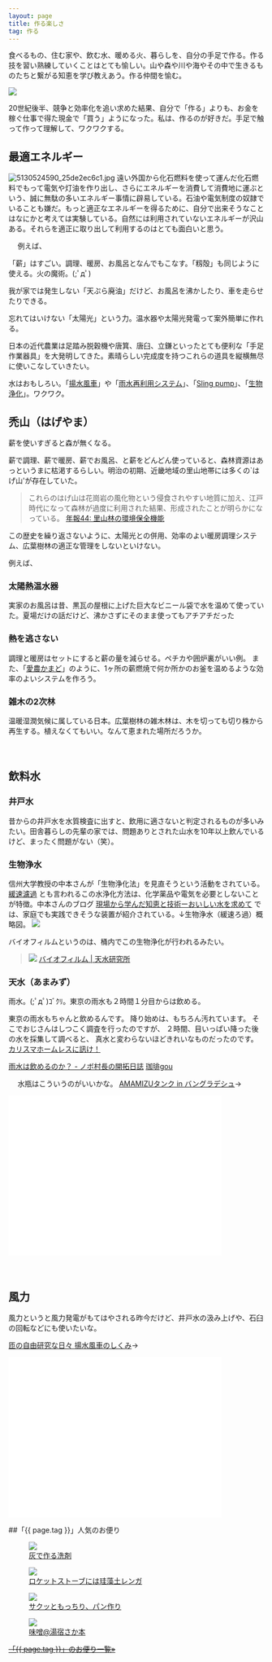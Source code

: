 ```yaml
---
layout: page
title: 作る楽しさ
tag: 作る
---
```


食べるもの、住む家や、飲む水、暖める火、暮らしを、自分の手足で作る。作る技を習い熟練していくことはとても愉しい。山や森や川や海やその中で生きるものたちと繋がる知恵を学び教えあう。作る仲間を愉む。

![](https://farm4.staticflickr.com/3722/11879605294_e06626c921.jpg)

20世紀後半、競争と効率化を追い求めた結果、自分で「作る」よりも、お金を稼ぐ仕事で得た現金で「買う」ようになった。私は、作るのが好きだ。手足で触って作って理解して、ワクワクする。



## 最適エネルギー
<img src="http://farm2.static.flickr.com/1064/5130524590_25de2ec6c1.jpg" alt="5130524590_25de2ec6c1.jpg" />
遠い外国から化石燃料を使って運んだ化石燃料でもって電気や灯油を作り出し、さらにエネルギーを消費して消費地に運ぶという、誠に無駄の多いエネルギー事情に辟易している。石油や電気制度の奴隷でいることも嫌だ。もっと適正なエネルギーを得るために、自分で出来そうなことはなにかと考えては実験している。自然には利用されていないエネルギーが沢山ある。それらを適正に取り出して利用するのはとても面白いと思う。

　
例えば、

「薪」はすごい。調理、暖房、お風呂となんでもこなす。「籾殻」も同じように使える。火の魔術。(;ﾟдﾟ)

我が家では発生しない「天ぷら廃油」だけど、お風呂を沸かしたり、車を走らせたりできる。

忘れてはいけない「太陽光」という力。温水器や太陽光発電って案外簡単に作れる。

日本の近代農業は足踏み脱穀機や唐箕、唐臼、立鎌といったとても便利な「手足作業器具」を大発明してきた。素晴らしい完成度を持つこれらの道具を縦横無尽に使いこなしていきたい。

水はおもしろい。「[揚水風車](http://www.enecafe.com/interdomain/idyosui/indexyosui.htm)」や「[雨水再利用システム](http://d.hatena.ne.jp/kawasimanobuo/20130206/p1)」、「[Sling pump](http://www.energotech.gr/index.php?option=com_content&task=view&id=51&Itemid=77&lang=en)」、「[生物浄化](http://blogs.yahoo.co.jp/cwscnkmt/folder/1163785.html)」。ワクワク。



## 禿山（はげやま）
薪を使いすぎると森が無くなる。

薪で調理、薪で暖房、薪でお風呂、と薪をどんどん使っていると、森林資源はあっというまに枯渇するらしい。明治の初期、近畿地域の里山地帯には多くの`はげ山'が存在していた。

> これらのはげ山は花崗岩の風化物という侵食されやすい地質に加え、江戸時代になって森林が過度に利用された結果、形成されたことが明らかになっている。
> [年報44: 里山林の環境保全機能](http://www.fsm.affrc.go.jp/Nenpou/44/p47.html)

この歴史を繰り返さないように、太陽光との併用、効率のよい暖房調理システム、広葉樹林の適正な管理をしないといけない。

例えば、

### 太陽熱温水器  
実家のお風呂は昔、黒瓦の屋根に上げた巨大なビニール袋で水を温めて使っていた。夏場だけの話だけど、沸かさずにそのまま使ってもアチアチだった
### 熱を逃さない  
調理と暖房はセットにすると薪の量を減らせる。ペチカや囲炉裏がいい例。
また、「[愛農かまど](http://maasan.blog19.fc2.com/blog-entry-1947.html)」のように、1ヶ所の薪燃焼で何か所かのお釜を温めるような効率のよいシステムを作ろう。
### 雑木の2次林  
温暖湿潤気候に属している日本。広葉樹林の雑木林は、木を切っても切り株から再生する。植えなくてもいい。なんて恵まれた場所だろうか。

　
　

## 飲料水
### 井戸水
昔からの井戸水を水質検査に出すと、飲用に適さないと判定されるものが多いみたい。田舎暮らしの先輩の家では、問題ありとされた山水を10年以上飲んでいるけど、まったく問題がない（笑）。

### 生物浄水
信州大学教授の中本さんが「生物浄化法」を見直そうという活動をされている。[緩速濾過](http://ja.wikipedia.org/wiki/%E7%B7%A9%E9%80%9F%E6%BF%BE%E9%81%8E) とも言われるこの水浄化方法は、化学薬品や電気を必要としないことが特徴。中本さんのブログ [現場から学んだ知恵と技術ーおいしい水を求めて](http://blogs.yahoo.co.jp/cwscnkmt/folder/1163785.html) では、家庭でも実践できそうな装置が紹介されている。↓生物浄水（緩速ろ過）概略図。
![](http://farm8.staticflickr.com/7202/13160126224_d959df1bdb.jpg)

バイオフィルムというのは、桶内でこの生物浄化が行われるみたい。
> ![](http://dr-skywater.com/img/3_1.jpg)
> [バイオフィルム | 天水研究所](http://dr-skywater.com/missions_3.html)

### 天水（あまみず）
雨水。(;ﾟдﾟ)ｺﾞｸﾘ。東京の雨水も２時間１分目からは飲める。
>
東京の雨水もちゃんと飲めるんです。
降り始めは、もちろん汚れています。
そこでおじさんはしつこく調査を行ったのですが、
２時間、目いっぱい降った後の水を採集して調べると、
真水と変わらないほどきれいなものだったのです。
[カリスマホームレスに訊け！](http://bp.shogakukan.co.jp/0yenhouse/vol4_01.html)

[雨水は飲めるのか？ - ノボ村長の開拓日誌](http://d.hatena.ne.jp/kawasimanobuo/20130206/p1)
[珈琲gou](http://www.coffee-gou.com/article/14791616.html)

　
水瓶はこういうのがいいかな。
[AMAMIZUタンク in バングラデシュ](http://amamizu.info/archives/37)→ 
<iframe width="420" height="315" src="//www.youtube.com/embed/oDTTx4mK-9M?rel=0" frameborder="0" allowfullscreen></iframe>

　
　

## 風力
風力というと風力発電がもてはやされる昨今だけど、井戸水の汲み上げや、石臼の回転などにも使いたいな。

[匝の自由研究な日々 揚水風車のしくみ](http://eniguma.blog85.fc2.com/blog-entry-2399.html)→
<iframe width="420" height="315" src="//www.youtube.com/embed/mcNtFdDXFp0?rel=0" frameborder="0" allowfullscreen></iframe>


##「{{ page.tag }}」人気のお便り
<figure class="related-post"><a href="http://kobapan.com/blog/2014/04/28/aku.html"><img src="https://c2.staticflickr.com/6/5114/14064907143_d0d5254946.jpg"/></a><figcaption><a href="http://kobapan.com/blog/2014/04/28/aku.html">灰で作る洗剤</a></figcaption></figure><figure class="related-post"><a href="http://kobapan.com/blog/2015/10/22/rocket.html"><img src="https://c1.staticflickr.com/1/679/21723145373_a6946fb042.jpg"/></a><figcaption><a href="http://kobapan.com/blog/2015/10/22/rocket.html">ロケットストーブには珪藻土レンガ</a></figcaption></figure><figure class="related-post"><a href="http://kobapan.com/blog/2015/12/01/bread.html"><img src="https://c2.staticflickr.com/6/5658/23062057634_2d4c703fdb.jpg"/></a><figcaption><a href="http://kobapan.com/blog/2015/12/01/bread.html">サクッともっちり、パン作り</a></figcaption></figure><figure class="related-post"><a href="http://kobapan.com/blog/2015/02/12/miso.html"><img src="https://c2.staticflickr.com/8/7407/15915865703_eb10c488b1.jpg"/></a><figcaption><a href="http://kobapan.com/blog/2015/02/12/miso.html">味噌@湯宿さか本</a></figcaption></figure>
<p style="clear:both;"><s><a href="{{site.url}}/tags/{{ page.tag }}">「{{ page.tag }}」のお便り一覧&raquo;</a></s></p>
